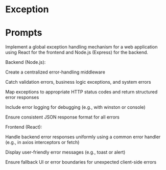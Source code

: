 # Exception

# Prompts
Implement a global exception handling mechanism for a web application using React for the frontend and Node.js (Express) for the backend.

Backend (Node.js):

Create a centralized error-handling middleware

Catch validation errors, business logic exceptions, and system errors

Map exceptions to appropriate HTTP status codes and return structured error responses

Include error logging for debugging (e.g., with winston or console)

Ensure consistent JSON response format for all errors

Frontend (React):

Handle backend error responses uniformly using a common error handler (e.g., in axios interceptors or fetch)

Display user-friendly error messages (e.g., toast or alert)

Ensure fallback UI or error boundaries for unexpected client-side errors